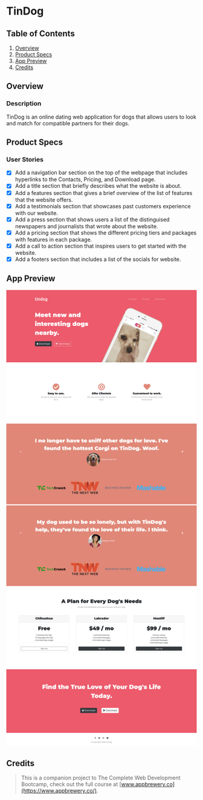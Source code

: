 # TinDog

## Table of Contents

1. [Overview](#Overview)
2. [Product Specs](#Product-Specs)
3. [App Preview](#App-Preview)
4. [Credits](#Credits)

## Overview

### Description

TinDog is an online dating web application for dogs that allows users to look and match for compatible partners for their dogs.

## Product Specs

### User Stories

- [x] Add a navigation bar section on the top of the webpage that includes hyperlinks to the Contacts, Pricing, and Download page.
- [x] Add a title section that briefly describes what the website is about.
- [x] Add a features section that gives a brief overview of the list of features that the website offers.
- [x] Add a testimonials section that showcases past customers experience with our website.
- [x] Add a press section that shows users a list of the distinguised newspapers and journalists that wrote about the website.
- [x] Add a pricing section that shows the different pricing tiers and packages with features in each package.
- [x] Add a call to action section that inspires users to get started with the website.
- [x] Add a footers section that includes a list of the socials for website.

## App Preview

<img src="https://github.com/py415/app-resources/blob/master/web/tindog_title.png">

<img src="https://github.com/py415/app-resources/blob/master/web/tindog_features.png">

<img src="https://github.com/py415/app-resources/blob/master/web/tindog_testimonials1.png">

<img src="https://github.com/py415/app-resources/blob/master/web/tindog_testimonials2.png">

<img src="https://github.com/py415/app-resources/blob/master/web/tindog_pricing.png">

<img src="https://github.com/py415/app-resources/blob/master/web/tindog_cta.png">

<img src="https://github.com/py415/app-resources/blob/master/web/tindog_footer.png">

## Credits

> This is a companion project to The Complete Web Development Bootcamp, check out the full course at [www.appbrewery.co](https://www.appbrewery.co/).
